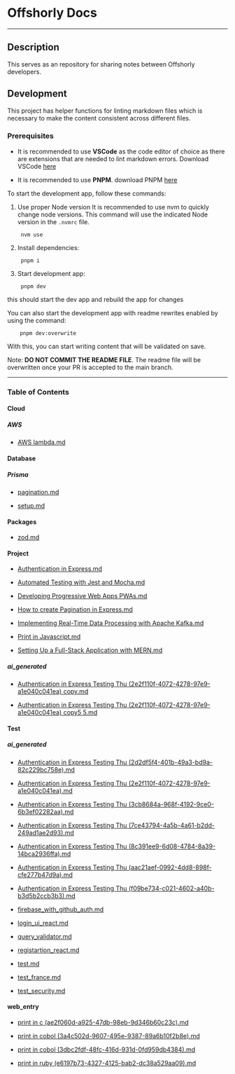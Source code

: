 # Offshorly Docs

---

## Description

This serves as an repository for sharing notes between Offshorly developers.

## Development

This project has helper functions for linting markdown files which is necessary to make the content consistent across different files.

### Prerequisites

- It is recommended to use **VSCode** as the code editor of choice as there are extensions that are needed to lint markdown errors. Download VSCode [here](https://code.visualstudio.com/download)

- It is recommended to use **PNPM**. download PNPM [here](https://pnpm.io/installation)

To start the development app, follow these commands:

1. Use proper Node version
    It is recommended to use nvm to quickly change node versions. This command will use the indicated Node version in the `.nvmrc` file.

        nvm use

2. Install dependencies:

        pnpm i

3. Start development app:

        pnpm dev

this should start the dev app and rebuild the app for changes

You can also start the development app with readme rewrites enabled by using the command:

        pnpm dev:overwrite

With this, you can start writing content that will be validated on save.

Note: **DO NOT COMMIT THE README FILE**. The readme file will be overwritten once your PR is accepted to the main branch.

---

### Table of Contents

#### Cloud

##### AWS

- [AWS lambda.md](https://github.com/jasonoffshorlydev/offshorly-docs/tree/main/content/Cloud/AWS/AWS%20lambda.md)

#### Database

##### Prisma

- [pagination.md](https://github.com/jasonoffshorlydev/offshorly-docs/tree/main/content/Database/Prisma/pagination.md)

- [setup.md](https://github.com/jasonoffshorlydev/offshorly-docs/tree/main/content/Database/Prisma/setup.md)

#### Packages

- [zod.md](https://github.com/jasonoffshorlydev/offshorly-docs/tree/main/content/Packages/zod.md)

#### Project

- [Authentication in Express.md](https://github.com/jasonoffshorlydev/offshorly-docs/tree/main/content/Project/Authentication%20in%20Express.md)

- [Automated Testing with Jest and Mocha.md](https://github.com/jasonoffshorlydev/offshorly-docs/tree/main/content/Project/Automated%20Testing%20with%20Jest%20and%20Mocha.md)

- [Developing Progressive Web Apps PWAs.md](https://github.com/jasonoffshorlydev/offshorly-docs/tree/main/content/Project/Developing%20Progressive%20Web%20Apps%20PWAs.md)

- [How to create Pagination in Express.md](https://github.com/jasonoffshorlydev/offshorly-docs/tree/main/content/Project/How%20to%20create%20Pagination%20in%20Express.md)

- [Implementing Real-Time Data Processing with Apache Kafka.md](https://github.com/jasonoffshorlydev/offshorly-docs/tree/main/content/Project/Implementing%20Real-Time%20Data%20Processing%20with%20Apache%20Kafka.md)

- [Print in Javascript.md](https://github.com/jasonoffshorlydev/offshorly-docs/tree/main/content/Project/Print%20in%20Javascript.md)

- [Setting Up a Full-Stack Application with MERN.md](https://github.com/jasonoffshorlydev/offshorly-docs/tree/main/content/Project/Setting%20Up%20a%20Full-Stack%20Application%20with%20MERN.md)

##### ai_generated

- [Authentication in Express Testing Thu (2e2f110f-4072-4278-97e9-a1e040c041ea) copy.md](https://github.com/jasonoffshorlydev/offshorly-docs/tree/main/content/Project/ai_generated/Authentication%20in%20Express%20Testing%20Thu%20(2e2f110f-4072-4278-97e9-a1e040c041ea)%20copy.md)

- [Authentication in Express Testing Thu (2e2f110f-4072-4278-97e9-a1e040c041ea) copy5 5.md](https://github.com/jasonoffshorlydev/offshorly-docs/tree/main/content/Project/ai_generated/Authentication%20in%20Express%20Testing%20Thu%20(2e2f110f-4072-4278-97e9-a1e040c041ea)%20copy5%205.md)

#### Test

##### ai_generated

- [Authentication in Express Testing Thu (2d2df5f4-401b-49a3-bd9a-82c229bc758e).md](https://github.com/jasonoffshorlydev/offshorly-docs/tree/main/content/Test/ai_generated/Authentication%20in%20Express%20Testing%20Thu%20(2d2df5f4-401b-49a3-bd9a-82c229bc758e).md)

- [Authentication in Express Testing Thu (2e2f110f-4072-4278-97e9-a1e040c041ea).md](https://github.com/jasonoffshorlydev/offshorly-docs/tree/main/content/Test/ai_generated/Authentication%20in%20Express%20Testing%20Thu%20(2e2f110f-4072-4278-97e9-a1e040c041ea).md)

- [Authentication in Express Testing Thu (3cb8684a-968f-4192-9ce0-6b3ef02282aa).md](https://github.com/jasonoffshorlydev/offshorly-docs/tree/main/content/Test/ai_generated/Authentication%20in%20Express%20Testing%20Thu%20(3cb8684a-968f-4192-9ce0-6b3ef02282aa).md)

- [Authentication in Express Testing Thu (7ce43794-4a5b-4a61-b2dd-249ad1ae2d93).md](https://github.com/jasonoffshorlydev/offshorly-docs/tree/main/content/Test/ai_generated/Authentication%20in%20Express%20Testing%20Thu%20(7ce43794-4a5b-4a61-b2dd-249ad1ae2d93).md)

- [Authentication in Express Testing Thu (8c391ee9-6d08-4784-8a39-14bca2936ffa).md](https://github.com/jasonoffshorlydev/offshorly-docs/tree/main/content/Test/ai_generated/Authentication%20in%20Express%20Testing%20Thu%20(8c391ee9-6d08-4784-8a39-14bca2936ffa).md)

- [Authentication in Express Testing Thu (aac21aef-0992-4dd8-898f-cfe277b47d9a).md](https://github.com/jasonoffshorlydev/offshorly-docs/tree/main/content/Test/ai_generated/Authentication%20in%20Express%20Testing%20Thu%20(aac21aef-0992-4dd8-898f-cfe277b47d9a).md)

- [Authentication in Express Testing Thu (f09be734-c021-4602-a40b-b3d5b2ccb3b3).md](https://github.com/jasonoffshorlydev/offshorly-docs/tree/main/content/Test/ai_generated/Authentication%20in%20Express%20Testing%20Thu%20(f09be734-c021-4602-a40b-b3d5b2ccb3b3).md)
- [firebase_with_github_auth.md](https://github.com/jasonoffshorlydev/offshorly-docs/tree/main/content/Test/firebase_with_github_auth.md)

- [login_ui_react.md](https://github.com/jasonoffshorlydev/offshorly-docs/tree/main/content/Test/login_ui_react.md)

- [query_validator.md](https://github.com/jasonoffshorlydev/offshorly-docs/tree/main/content/Test/query_validator.md)

- [registartion_react.md](https://github.com/jasonoffshorlydev/offshorly-docs/tree/main/content/Test/registartion_react.md)

- [test.md](https://github.com/jasonoffshorlydev/offshorly-docs/tree/main/content/Test/test.md)

- [test_france.md](https://github.com/jasonoffshorlydev/offshorly-docs/tree/main/content/Test/test_france.md)

- [test_security.md](https://github.com/jasonoffshorlydev/offshorly-docs/tree/main/content/Test/test_security.md)

#### web_entry

- [print in c (ae2f060d-a925-47db-98eb-9d346b60c23c).md](https://github.com/jasonoffshorlydev/offshorly-docs/tree/main/content/web_entry/print%20in%20c%20(ae2f060d-a925-47db-98eb-9d346b60c23c).md)

- [print in cobol (3a4c502d-9607-495e-9387-89a6b10f2b8e).md](https://github.com/jasonoffshorlydev/offshorly-docs/tree/main/content/web_entry/print%20in%20cobol%20(3a4c502d-9607-495e-9387-89a6b10f2b8e).md)

- [print in cobol (3dbc2fdf-48fc-416d-931d-0fd959db4384).md](https://github.com/jasonoffshorlydev/offshorly-docs/tree/main/content/web_entry/print%20in%20cobol%20(3dbc2fdf-48fc-416d-931d-0fd959db4384).md)

- [print in ruby (e6197b73-4327-4125-bab2-dc38a529aa09).md](https://github.com/jasonoffshorlydev/offshorly-docs/tree/main/content/web_entry/print%20in%20ruby%20(e6197b73-4327-4125-bab2-dc38a529aa09).md)
  